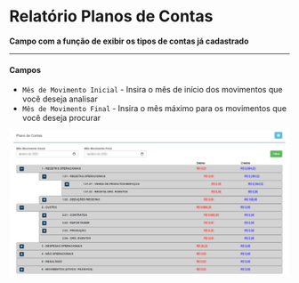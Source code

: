 # Relatório Planos de Contas
**Campo com a função de exibir os tipos de contas já cadastrado**
***

#### **Campos**

* `Mês de Movimento Inicial` - Insira o mês de início dos movimentos que você deseja analisar
* `Mês de Movimento Final` - Insira o mês máximo para os movimentos que você deseja procurar

![](../../../img/demostrativoPlanoDeContas.png)